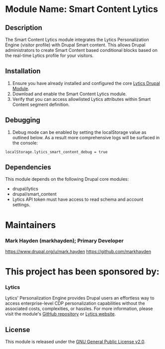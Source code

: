 # Module Name: Smart Content Lytics

## Description
The Smart Content Lytics module integrates the Lytics Personalization Engine (visitor profile) with Drupal Smart content. This allows Drupal administrators to create Smart Content based conditional blocks based on the real-time Lytics profile for your visitors.

## Installation
1. Ensure you have already installed and configured the core [Lytics Drupal Module](https://www.drupal.org/project/lytics).
1. Download and enable the Smart Content Lytics module.
2. Verify that you can access allowlisted Lytics attributes within Smart Content segment definition.

## Debugging
1. Debug mode can be enabled by setting the localStorage value as outlined below. As a result more comprehensive logs will be surfaced in the console:
  ```
  localStorage.lytics_smart_content_debug = true
  ```

## Dependencies
This module depends on the following Drupal core modules:
- drupal/lytics
- drupal/smart_content
- Lytics API token must have access to read schema and account settings.

# Maintainers
### Mark Hayden (markhayden); Primary Developer
https://www.drupal.org/u/mark.hayden
https://github.com/markhayden

# This project has been sponsored by:
### Lytics
Lytics' Personalization Engine provides Drupal users an effortless way to access enterprise-level CDP personalization capabilities without the associated costs, complexities, or hassles.
For more information, please visit the module's [GitHub repository](https://github.com/lytics/smart_content_lytics) or [Lytics website](https://www.lytics.com/personalization-engine-pantheon/).

## License
This module is released under the [GNU General Public License v2.0](https://www.gnu.org/licenses/old-licenses/gpl-2.0.html).
